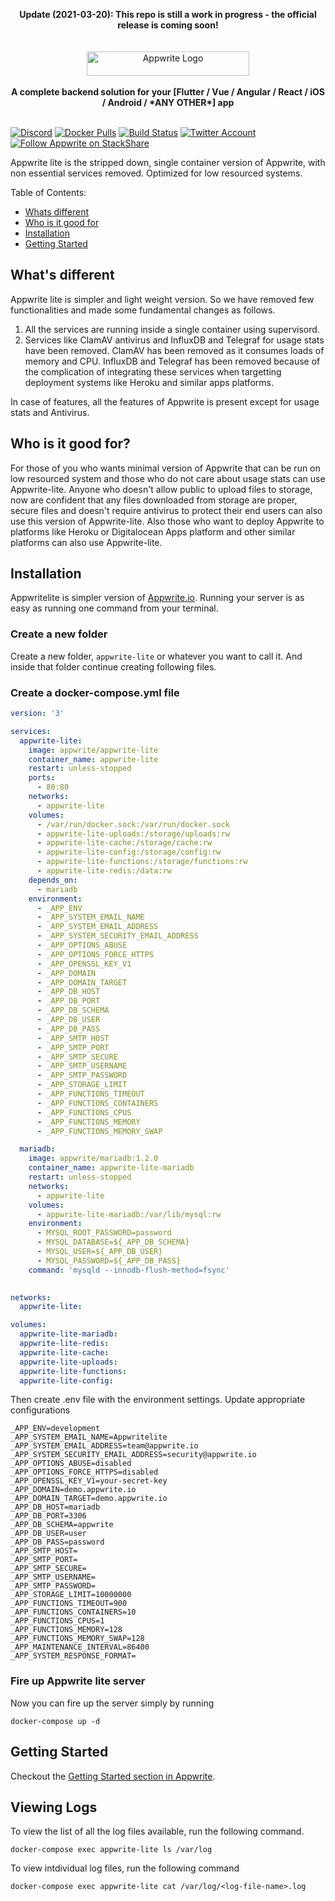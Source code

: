 <p align="center">
    <b>Update (2021-03-20): This repo is still a work in progress - the official release is coming soon!</b>
    <br/>
    <br/>    
    <br/>
    <a href="https://appwrite.io" target="_blank"><img width="260" height="39" src="https://appwrite.io/images/github-logo.png" alt="Appwrite Logo"></a>
    <br />
    <br />
    <b>A complete backend solution for your [Flutter / Vue / Angular / React / iOS / Android / *ANY OTHER*] app</b>
    <br />
    <br />
</p>


[![Discord](https://img.shields.io/discord/564160730845151244?label=discord&style=flat-square)](https://appwrite.io/discord)
[![Docker Pulls](https://img.shields.io/docker/pulls/appwrite/appwrite?color=f02e65&style=flat-square)](https://hub.docker.com/r/appwrite/appwrite)
[![Build Status](https://img.shields.io/travis/com/appwrite/appwrite?style=flat-square)](https://travis-ci.com/appwrite/appwrite)
[![Twitter Account](https://img.shields.io/twitter/follow/appwrite_io?color=00acee&label=twitter&style=flat-square)](https://twitter.com/appwrite_io)
[![Follow Appwrite on StackShare](https://img.shields.io/badge/follow%20on-stackshare-blue?style=flat-square)](https://stackshare.io/appwrite)

Appwrite lite is the stripped down, single container version of Appwrite, with non essential services removed. Optimized for low resourced systems.


Table of Contents:

- [Whats different](#whats-different)
- [Who is it good for](#who-is-it-good-for)
- [Installation](#installation)
- [Getting Started](#getting-started)
    
## What's different
Appwrite lite is simpler and light weight version. So we have removed few functionalities and made some fundamental changes as follows.
1. All the services are running inside a single container using supervisord.
2. Services like ClamAV antivirus and InfluxDB and Telegraf for usage stats have been removed. ClamAV has been removed as it consumes loads of memory and CPU. InfluxDB and Telegraf has been removed because of the complication of integrating these services when targetting deployment systems like Heroku and similar apps platforms.

In case of features, all the features of Appwrite is present except for usage stats and Antivirus.

## Who is it good for?
For those of you who wants minimal version of Appwrite that can be run on low resourced system and those who do not care about usage stats can use Appwrite-lite. Anyone who doesn't allow public to upload files to storage, now are confident that any files downloaded from storage are proper, secure files and doesn't require antivirus to protect their end users can also use this version of Appwrite-lite. Also those who want to deploy Appwrite to  platforms like Heroku or Digitalocean Apps platform and other similar platforms can also use Appwrite-lite.

## Installation

Appwritelite is simpler version of [Appwrite.io](https://appwrite.io). Running your server is as easy as running one command from your terminal.

### Create a new folder
Create a new folder, `appwrite-lite` or whatever you want to call it. And inside that folder continue creating following files.

### Create a docker-compose.yml file
```yml
version: '3'

services:  
  appwrite-lite:
    image: appwrite/appwrite-lite
    container_name: appwrite-lite
    restart: unless-stopped
    ports: 
      - 80:80
    networks:
      - appwrite-lite
    volumes:
      - /var/run/docker.sock:/var/run/docker.sock
      - appwrite-lite-uploads:/storage/uploads:rw
      - appwrite-lite-cache:/storage/cache:rw
      - appwrite-lite-config:/storage/config:rw
      - appwrite-lite-functions:/storage/functions:rw
      - appwrite-lite-redis:/data:rw
    depends_on:
      - mariadb
    environment:
      - _APP_ENV
      - _APP_SYSTEM_EMAIL_NAME
      - _APP_SYSTEM_EMAIL_ADDRESS
      - _APP_SYSTEM_SECURITY_EMAIL_ADDRESS
      - _APP_OPTIONS_ABUSE
      - _APP_OPTIONS_FORCE_HTTPS
      - _APP_OPENSSL_KEY_V1
      - _APP_DOMAIN
      - _APP_DOMAIN_TARGET
      - _APP_DB_HOST
      - _APP_DB_PORT
      - _APP_DB_SCHEMA
      - _APP_DB_USER
      - _APP_DB_PASS
      - _APP_SMTP_HOST
      - _APP_SMTP_PORT
      - _APP_SMTP_SECURE
      - _APP_SMTP_USERNAME
      - _APP_SMTP_PASSWORD
      - _APP_STORAGE_LIMIT
      - _APP_FUNCTIONS_TIMEOUT
      - _APP_FUNCTIONS_CONTAINERS
      - _APP_FUNCTIONS_CPUS
      - _APP_FUNCTIONS_MEMORY
      - _APP_FUNCTIONS_MEMORY_SWAP

  mariadb:
    image: appwrite/mariadb:1.2.0
    container_name: appwrite-lite-mariadb
    restart: unless-stopped
    networks:
      - appwrite-lite
    volumes:
      - appwrite-lite-mariadb:/var/lib/mysql:rw
    environment:
      - MYSQL_ROOT_PASSWORD=password
      - MYSQL_DATABASE=${_APP_DB_SCHEMA}
      - MYSQL_USER=${_APP_DB_USER}
      - MYSQL_PASSWORD=${_APP_DB_PASS}
    command: 'mysqld --innodb-flush-method=fsync'
  

networks:
  appwrite-lite:

volumes:
  appwrite-lite-mariadb:
  appwrite-lite-redis:
  appwrite-lite-cache:
  appwrite-lite-uploads:
  appwrite-lite-functions:
  appwrite-lite-config:
```

Then create .env file with the environment settings. Update appropriate configurations

```
_APP_ENV=development
_APP_SYSTEM_EMAIL_NAME=Appwritelite
_APP_SYSTEM_EMAIL_ADDRESS=team@appwrite.io
_APP_SYSTEM_SECURITY_EMAIL_ADDRESS=security@appwrite.io
_APP_OPTIONS_ABUSE=disabled
_APP_OPTIONS_FORCE_HTTPS=disabled
_APP_OPENSSL_KEY_V1=your-secret-key
_APP_DOMAIN=demo.appwrite.io
_APP_DOMAIN_TARGET=demo.appwrite.io
_APP_DB_HOST=mariadb
_APP_DB_PORT=3306
_APP_DB_SCHEMA=appwrite
_APP_DB_USER=user
_APP_DB_PASS=password
_APP_SMTP_HOST=
_APP_SMTP_PORT=
_APP_SMTP_SECURE=
_APP_SMTP_USERNAME=
_APP_SMTP_PASSWORD=
_APP_STORAGE_LIMIT=10000000
_APP_FUNCTIONS_TIMEOUT=900
_APP_FUNCTIONS_CONTAINERS=10
_APP_FUNCTIONS_CPUS=1
_APP_FUNCTIONS_MEMORY=128
_APP_FUNCTIONS_MEMORY_SWAP=128
_APP_MAINTENANCE_INTERVAL=86400
_APP_SYSTEM_RESPONSE_FORMAT=
```

### Fire up Appwrite lite server
Now you can fire up the server simply by running
```
docker-compose up -d
```

## Getting Started

Checkout the [Getting Started section in Appwrite](https://github.com/appwrite/appwrite/blob/master/README.md#getting-started).

## Viewing Logs
To view the list of all the log files available, run the following command.
```
docker-compose exec appwrite-lite ls /var/log
```

To view intdividual log files, run the following command
```
docker-compose exec appwrite-lite cat /var/log/<log-file-name>.log
```
